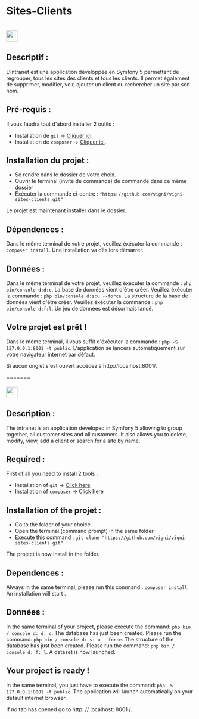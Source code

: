 # Sites-Clients
</br>


<img width="30px" src="http://files.softicons.com/download/internet-cons/flag-icons-by-custom-icon-design/ico/France-Flag.ico"> 

## Descriptif :

L'intranet est une application développée en Symfony 5 permettant de regrouper, tous les sites des clients et tous les clients.
Il permet également de supprimer, modifier, voir, ajouter un client ou rechercher un site par son nom.

## Pré-requis :

Il vous faudra tout d'abord installer 2 outils :

- Installation de `git` -> [Cliquer ici](https://git-scm.com/downloads).
- Installation de `composer` -> [Cliquer ici](https://getcomposer.org/).

## Installation du projet :

- Se rendre dans le dossier de votre choix.
- Ouvrir le terminal (invite de commande) de commande dans ce même dossier
- Éxécuter la commande ci-contre : `"https://github.com/vigni/vigni-sites-clients.git"`

Le projet est maintenant installer dans le dossier.

## Dépendences :

Dans le même terminal de votre projet, veuillez éxécuter la commande : `composer install`. Une installation va dès lors démarrer.

## Données :

Dans le même terminal de votre projet, veuillez éxécuter la commande : `php bin/console d:d:c`. La base de données vient d'être créer.
Veuillez éxécuter la commande : `php bin/console d:s:u --force`. La structure de la base de données vient d'être créer.
Veuillez éxécuter la commande : `php bin/console d:f:l`. Un jeu de données est désormais lancé.

## Votre projet est prêt !

Dans le même terminal, il vous suffit d'éxécuter la commande : `php -S 127.0.0.1:8001 -t public`.
L'application se lancera automatiquement sur votre navigateur internet par défaut.

Si aucun onglet s'est ouvert accédez à http://localhost:8001/.


=======
</br>
</br>
<img width="30px" src="https://citusmigrate.fpt-software.jp/wp-content/themes/citusmigrate/imgs/United-Kingdom-flag-icon.png">

## Description :

The intranet is an application developed in Symfony 5 allowing to group together, all customer sites and all customers.
It also allows you to delete, modify, view, add a client or search for a site by name.

## Required :

First of all you need to install 2 tools :

- Installation of `git` -> [Click here](https://git-scm.com/downloads)
- Installation of `composer` -> [Click here](https://getcomposer.org/)

## Installation of the projet :

- Go to the folder of your choice.
- Open the terminal (command prompt) in the same folder
- Execute this command : `git clone "https://github.com/vigni/vigni-sites-clients.git"`

The project is now install in the folder.

## Dependences :

Always in the same terminal, please run this command : `composer install`. An installation will start .

## Données :

In the same terminal of your project, please execute the command: `php bin / console d: d: c`. The database has just been created.
Please run the command: `php bin / console d: s: u --force`. The structure of the database has just been created.
Please run the command: `php bin / console d: f: l`. A dataset is now launched.

## Your project is ready !


In the same terminal, you just have to execute the command: `php -S 127.0.0.1:8001 -t public`.
The application will launch automatically on your default internet browser.

If no tab has opened go to http: // localhost: 8001 /.



